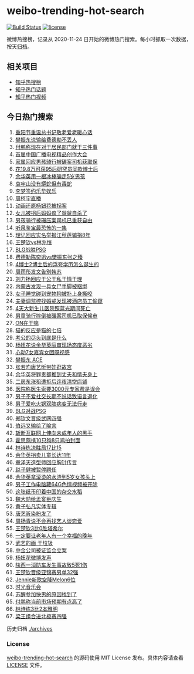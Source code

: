 # weibo-trending-hot-search

[![Build Status](https://github.com/justjavac/weibo-trending-hot-search/workflows/ci/badge.svg?branch=master)](https://github.com/justjavac/weibo-trending-hot-search/actions)
[![license](https://img.shields.io/github/license/justjavac/weibo-trending-hot-search)](https://github.com/justjavac/weibo-trending-hot-search/blob/master/LICENSE)

微博热搜榜，记录从 2020-11-24 日开始的微博热门搜索。每小时抓取一次数据，按天[归档](./archives)。

## 相关项目

- [知乎热搜榜](https://github.com/justjavac/zhihu-trending-top-search)
- [知乎热门话题](https://github.com/justjavac/zhihu-trending-hot-questions)
- [知乎热门视频](https://github.com/justjavac/zhihu-trending-hot-video)

## 今日热门搜索

<!-- BEGIN -->
<!-- 最后更新时间 Sat Oct 12 2024 03:10:10 GMT+0800 (China Standard Time) -->

1. [重阳节重温总书记敬老爱老暖心话](https://s.weibo.com//weibo?q=%23%E9%87%8D%E9%98%B3%E8%8A%82%E9%87%8D%E6%B8%A9%E6%80%BB%E4%B9%A6%E8%AE%B0%E6%95%AC%E8%80%81%E7%88%B1%E8%80%81%E6%9A%96%E5%BF%83%E8%AF%9D%23&Refer=new_time)
1. [樊振东说输给费德勒不丢人](https://s.weibo.com//weibo?q=%23%E6%A8%8A%E6%8C%AF%E4%B8%9C%E8%AF%B4%E8%BE%93%E7%BB%99%E8%B4%B9%E5%BE%B7%E5%8B%92%E4%B8%8D%E4%B8%A2%E4%BA%BA%23&t=31&band_rank=17&Refer=top)
1. [付鹏称现在对于居民部门就干三件事](https://s.weibo.com//weibo?q=%23%E4%BB%98%E9%B9%8F%E7%A7%B0%E7%8E%B0%E5%9C%A8%E5%AF%B9%E4%BA%8E%E5%B1%85%E6%B0%91%E9%83%A8%E9%97%A8%E5%B0%B1%E5%B9%B2%E4%B8%89%E4%BB%B6%E4%BA%8B%23&t=31&band_rank=25&Refer=top)
1. [首届中国广播电视精品创作大会](https://s.weibo.com//weibo?q=%23%E9%A6%96%E5%B1%8A%E4%B8%AD%E5%9B%BD%E5%B9%BF%E6%92%AD%E7%94%B5%E8%A7%86%E7%B2%BE%E5%93%81%E5%88%9B%E4%BD%9C%E5%A4%A7%E4%BC%9A%23&t=31&band_rank=3&Refer=top)
1. [家属回应男孩骑行被碾案司机获取保](https://s.weibo.com//weibo?q=%23%E5%AE%B6%E5%B1%9E%E5%9B%9E%E5%BA%94%E7%94%B7%E5%AD%A9%E9%AA%91%E8%A1%8C%E8%A2%AB%E7%A2%BE%E6%A1%88%E5%8F%B8%E6%9C%BA%E8%8E%B7%E5%8F%96%E4%BF%9D%23&t=31&band_rank=14&Refer=top)
1. [花19.8万可获95后研究员同款博士后](https://s.weibo.com//weibo?q=%23%E8%8A%B119.8%E4%B8%87%E5%8F%AF%E8%8E%B795%E5%90%8E%E7%A0%94%E7%A9%B6%E5%91%98%E5%90%8C%E6%AC%BE%E5%8D%9A%E5%A3%AB%E5%90%8E%23&t=31&band_rank=10&Refer=top)
1. [余华英用一根冰棒骗走5岁男孩](https://s.weibo.com//weibo?q=%23%E4%BD%99%E5%8D%8E%E8%8B%B1%E7%94%A8%E4%B8%80%E6%A0%B9%E5%86%B0%E6%A3%92%E9%AA%97%E8%B5%B05%E5%B2%81%E7%94%B7%E5%AD%A9%23&t=31&band_rank=19&Refer=top)
1. [哀牢山没有蟒蛇但有毒蛇](https://s.weibo.com//weibo?q=%23%E5%93%80%E7%89%A2%E5%B1%B1%E6%B2%A1%E6%9C%89%E8%9F%92%E8%9B%87%E4%BD%86%E6%9C%89%E6%AF%92%E8%9B%87%23&t=31&band_rank=4&Refer=top)
1. [李梦签约乐华娱乐](https://s.weibo.com//weibo?q=%23%E6%9D%8E%E6%A2%A6%E7%AD%BE%E7%BA%A6%E4%B9%90%E5%8D%8E%E5%A8%B1%E4%B9%90%23&t=31&band_rank=5&Refer=top)
1. [周柯宇直播](https://s.weibo.com//weibo?q=%E5%91%A8%E6%9F%AF%E5%AE%87%E7%9B%B4%E6%92%AD&t=31&band_rank=29&Refer=top)
1. [动画还原杨妞花被拐案](https://s.weibo.com//weibo?q=%23%E5%8A%A8%E7%94%BB%E8%BF%98%E5%8E%9F%E6%9D%A8%E5%A6%9E%E8%8A%B1%E8%A2%AB%E6%8B%90%E6%A1%88%23&t=31&band_rank=10&Refer=top)
1. [女儿被拐后妈妈疯了爸爸自杀了](https://s.weibo.com//weibo?q=%23%E5%A5%B3%E5%84%BF%E8%A2%AB%E6%8B%90%E5%90%8E%E5%A6%88%E5%A6%88%E7%96%AF%E4%BA%86%E7%88%B8%E7%88%B8%E8%87%AA%E6%9D%80%E4%BA%86%23&t=31&band_rank=6&Refer=top)
1. [男孩骑行被碾压案司机已重获自由](https://s.weibo.com//weibo?q=%23%E7%94%B7%E5%AD%A9%E9%AA%91%E8%A1%8C%E8%A2%AB%E7%A2%BE%E5%8E%8B%E6%A1%88%E5%8F%B8%E6%9C%BA%E5%B7%B2%E9%87%8D%E8%8E%B7%E8%87%AA%E7%94%B1%23&t=31&band_rank=11&Refer=top)
1. [听泉鉴宝最恐怖的一集](https://s.weibo.com//weibo?q=%23%E5%90%AC%E6%B3%89%E9%89%B4%E5%AE%9D%E6%9C%80%E6%81%90%E6%80%96%E7%9A%84%E4%B8%80%E9%9B%86%23&t=31&band_rank=12&Refer=top)
1. [理记回应实名举报江秋莲骗捐8年](https://s.weibo.com//weibo?q=%23%E7%90%86%E8%AE%B0%E5%9B%9E%E5%BA%94%E5%AE%9E%E5%90%8D%E4%B8%BE%E6%8A%A5%E6%B1%9F%E7%A7%8B%E8%8E%B2%E9%AA%97%E6%8D%908%E5%B9%B4%23&t=31&band_rank=16&Refer=top)
1. [王楚钦vs林兆恒](https://s.weibo.com//weibo?q=%23%E7%8E%8B%E6%A5%9A%E9%92%A6vs%E6%9E%97%E5%85%86%E6%81%92%23&t=31&band_rank=31&Refer=top)
1. [BLG战胜PSG](https://s.weibo.com//weibo?q=BLG%E6%88%98%E8%83%9CPSG&t=31&band_rank=2&Refer=top)
1. [费德勒陈奕迅vs樊振东张之臻](https://s.weibo.com//weibo?q=%23%E8%B4%B9%E5%BE%B7%E5%8B%92%E9%99%88%E5%A5%95%E8%BF%85vs%E6%A8%8A%E6%8C%AF%E4%B8%9C%E5%BC%A0%E4%B9%8B%E8%87%BB%23&t=31&band_rank=8&Refer=top)
1. [4博士2博士后的浮夸学历怎么诞生的](https://s.weibo.com//weibo?q=%234%E5%8D%9A%E5%A3%AB2%E5%8D%9A%E5%A3%AB%E5%90%8E%E7%9A%84%E6%B5%AE%E5%A4%B8%E5%AD%A6%E5%8E%86%E6%80%8E%E4%B9%88%E8%AF%9E%E7%94%9F%E7%9A%84%23&t=31&band_rank=18&Refer=top)
1. [周雨彤发文告别韩苏](https://s.weibo.com//weibo?q=%23%E5%91%A8%E9%9B%A8%E5%BD%A4%E5%8F%91%E6%96%87%E5%91%8A%E5%88%AB%E9%9F%A9%E8%8B%8F%23&t=31&band_rank=30&Refer=top)
1. [刘力扬回应于公于私于情于理](https://s.weibo.com//weibo?q=%E5%88%98%E5%8A%9B%E6%89%AC%E5%9B%9E%E5%BA%94%E4%BA%8E%E5%85%AC%E4%BA%8E%E7%A7%81%E4%BA%8E%E6%83%85%E4%BA%8E%E7%90%86&t=31&band_rank=20&Refer=top)
1. [内蒙古发现一具女尸手脚被捆绑](https://s.weibo.com//weibo?q=%23%E5%86%85%E8%92%99%E5%8F%A4%E5%8F%91%E7%8E%B0%E4%B8%80%E5%85%B7%E5%A5%B3%E5%B0%B8%E6%89%8B%E8%84%9A%E8%A2%AB%E6%8D%86%E7%BB%91%23&t=31&band_rank=21&Refer=top)
1. [女子睡觉碰到宠物狗被扑上身撕咬](https://s.weibo.com//weibo?q=%23%E5%A5%B3%E5%AD%90%E7%9D%A1%E8%A7%89%E7%A2%B0%E5%88%B0%E5%AE%A0%E7%89%A9%E7%8B%97%E8%A2%AB%E6%89%91%E4%B8%8A%E8%BA%AB%E6%92%95%E5%92%AC%23&t=31&band_rank=24&Refer=top)
1. [夫妻调监控找婚戒发现被酒店员工偷窥](https://s.weibo.com//weibo?q=%23%E5%A4%AB%E5%A6%BB%E8%B0%83%E7%9B%91%E6%8E%A7%E6%89%BE%E5%A9%9A%E6%88%92%E5%8F%91%E7%8E%B0%E8%A2%AB%E9%85%92%E5%BA%97%E5%91%98%E5%B7%A5%E5%81%B7%E7%AA%A5%23&t=31&band_rank=24&Refer=top)
1. [4天大新生儿医院照蓝光期间死亡](https://s.weibo.com//weibo?q=%234%E5%A4%A9%E5%A4%A7%E6%96%B0%E7%94%9F%E5%84%BF%E5%8C%BB%E9%99%A2%E7%85%A7%E8%93%9D%E5%85%89%E6%9C%9F%E9%97%B4%E6%AD%BB%E4%BA%A1%23&t=31&band_rank=18&Refer=top)
1. [男童骑行摔倒被碾案司机已取保候审](https://s.weibo.com//weibo?q=%23%E7%94%B7%E7%AB%A5%E9%AA%91%E8%A1%8C%E6%91%94%E5%80%92%E8%A2%AB%E7%A2%BE%E6%A1%88%E5%8F%B8%E6%9C%BA%E5%B7%B2%E5%8F%96%E4%BF%9D%E5%80%99%E5%AE%A1%23&t=31&band_rank=10&Refer=top)
1. [ON在干嘛](https://s.weibo.com//weibo?q=%23ON%E5%9C%A8%E5%B9%B2%E5%98%9B%23&t=31&band_rank=7&Refer=top)
1. [猫的反应是猫的七倍](https://s.weibo.com//weibo?q=%E7%8C%AB%E7%9A%84%E5%8F%8D%E5%BA%94%E6%98%AF%E7%8C%AB%E7%9A%84%E4%B8%83%E5%80%8D&t=31&band_rank=41&Refer=top)
1. [考公的尽头到底是什么](https://s.weibo.com//weibo?q=%23%E8%80%83%E5%85%AC%E7%9A%84%E5%B0%BD%E5%A4%B4%E5%88%B0%E5%BA%95%E6%98%AF%E4%BB%80%E4%B9%88%23&t=31&band_rank=23&Refer=top)
1. [杨妞花说余华英庭审现场态度恶劣](https://s.weibo.com//weibo?q=%23%E6%9D%A8%E5%A6%9E%E8%8A%B1%E8%AF%B4%E4%BD%99%E5%8D%8E%E8%8B%B1%E5%BA%AD%E5%AE%A1%E7%8E%B0%E5%9C%BA%E6%80%81%E5%BA%A6%E6%81%B6%E5%8A%A3%23&t=31&band_rank=34&Refer=top)
1. [心动7女嘉宾女团既视感](https://s.weibo.com//weibo?q=%E5%BF%83%E5%8A%A87%E5%A5%B3%E5%98%89%E5%AE%BE%E5%A5%B3%E5%9B%A2%E6%97%A2%E8%A7%86%E6%84%9F&t=31&band_rank=19&Refer=top)
1. [樊振东 ACE](https://s.weibo.com//weibo?q=%E6%A8%8A%E6%8C%AF%E4%B8%9C%20ACE&t=31&band_rank=1&Refer=top)
1. [张若昀唐艺昕带娃逛故宫](https://s.weibo.com//weibo?q=%23%E5%BC%A0%E8%8B%A5%E6%98%80%E5%94%90%E8%89%BA%E6%98%95%E5%B8%A6%E5%A8%83%E9%80%9B%E6%95%85%E5%AE%AB%23&t=31&band_rank=26&Refer=top)
1. [余华英将罪责都推到丈夫和情夫身上](https://s.weibo.com//weibo?q=%23%E4%BD%99%E5%8D%8E%E8%8B%B1%E5%B0%86%E7%BD%AA%E8%B4%A3%E9%83%BD%E6%8E%A8%E5%88%B0%E4%B8%88%E5%A4%AB%E5%92%8C%E6%83%85%E5%A4%AB%E8%BA%AB%E4%B8%8A%23&t=31&band_rank=43&Refer=top)
1. [二房东涨租遭拒后连夜清空店铺](https://s.weibo.com//weibo?q=%23%E4%BA%8C%E6%88%BF%E4%B8%9C%E6%B6%A8%E7%A7%9F%E9%81%AD%E6%8B%92%E5%90%8E%E8%BF%9E%E5%A4%9C%E6%B8%85%E7%A9%BA%E5%BA%97%E9%93%BA%23&t=31&band_rank=45&Refer=top)
1. [医院称医生索要3000元专家费是误会](https://s.weibo.com//weibo?q=%23%E5%8C%BB%E9%99%A2%E7%A7%B0%E5%8C%BB%E7%94%9F%E7%B4%A2%E8%A6%813000%E5%85%83%E4%B8%93%E5%AE%B6%E8%B4%B9%E6%98%AF%E8%AF%AF%E4%BC%9A%23&t=31&band_rank=32&Refer=top)
1. [男子不爱社交长期不说话致语言退化](https://s.weibo.com//weibo?q=%23%E7%94%B7%E5%AD%90%E4%B8%8D%E7%88%B1%E7%A4%BE%E4%BA%A4%E9%95%BF%E6%9C%9F%E4%B8%8D%E8%AF%B4%E8%AF%9D%E8%87%B4%E8%AF%AD%E8%A8%80%E9%80%80%E5%8C%96%23&t=31&band_rank=39&Refer=top)
1. [男子爱吃火锅双膝病变无法行走](https://s.weibo.com//weibo?q=%23%E7%94%B7%E5%AD%90%E7%88%B1%E5%90%83%E7%81%AB%E9%94%85%E5%8F%8C%E8%86%9D%E7%97%85%E5%8F%98%E6%97%A0%E6%B3%95%E8%A1%8C%E8%B5%B0%23&t=31&band_rank=40&Refer=top)
1. [BLG对战PSG](https://s.weibo.com//weibo?q=%23BLG%E5%AF%B9%E6%88%98PSG%23&t=31&band_rank=33&Refer=top)
1. [郑钦文晋级武网四强](https://s.weibo.com//weibo?q=%23%E9%83%91%E9%92%A6%E6%96%87%E6%99%8B%E7%BA%A7%E6%AD%A6%E7%BD%91%E5%9B%9B%E5%BC%BA%23&t=31&band_rank=39&Refer=top)
1. [伯远又输给了喻言](https://s.weibo.com//weibo?q=%23%E4%BC%AF%E8%BF%9C%E5%8F%88%E8%BE%93%E7%BB%99%E4%BA%86%E5%96%BB%E8%A8%80%23&t=31&band_rank=9&Refer=top)
1. [斩断互联网上伸向未成年人的黑手](https://s.weibo.com//weibo?q=%23%E6%96%A9%E6%96%AD%E4%BA%92%E8%81%94%E7%BD%91%E4%B8%8A%E4%BC%B8%E5%90%91%E6%9C%AA%E6%88%90%E5%B9%B4%E4%BA%BA%E7%9A%84%E9%BB%91%E6%89%8B%23&t=31&band_rank=22&Refer=top)
1. [霍思燕携10只狗8只鸡拍封面](https://s.weibo.com//weibo?q=%23%E9%9C%8D%E6%80%9D%E7%87%95%E6%90%BA10%E5%8F%AA%E7%8B%978%E5%8F%AA%E9%B8%A1%E6%8B%8D%E5%B0%81%E9%9D%A2%23&t=31&band_rank=36&Refer=top)
1. [林诗栋决胜局17比15](https://s.weibo.com//weibo?q=%23%E6%9E%97%E8%AF%97%E6%A0%8B%E5%86%B3%E8%83%9C%E5%B1%8017%E6%AF%9415%23&t=31&band_rank=13&Refer=top)
1. [余华英拐卖儿童长达11年](https://s.weibo.com//weibo?q=%23%E4%BD%99%E5%8D%8E%E8%8B%B1%E6%8B%90%E5%8D%96%E5%84%BF%E7%AB%A5%E9%95%BF%E8%BE%BE11%E5%B9%B4%23&t=31&band_rank=31&Refer=top)
1. [章泽天造型师回应胸针传言](https://s.weibo.com//weibo?q=%23%E7%AB%A0%E6%B3%BD%E5%A4%A9%E9%80%A0%E5%9E%8B%E5%B8%88%E5%9B%9E%E5%BA%94%E8%83%B8%E9%92%88%E4%BC%A0%E8%A8%80%23&t=31&band_rank=44&Refer=top)
1. [赵子健被暂停聘任](https://s.weibo.com//weibo?q=%23%E8%B5%B5%E5%AD%90%E5%81%A5%E8%A2%AB%E6%9A%82%E5%81%9C%E8%81%98%E4%BB%BB%23&t=31&band_rank=15&Refer=top)
1. [余华英拿滚烫的水浇到5岁女孩头上](https://s.weibo.com//weibo?q=%23%E4%BD%99%E5%8D%8E%E8%8B%B1%E6%8B%BF%E6%BB%9A%E7%83%AB%E7%9A%84%E6%B0%B4%E6%B5%87%E5%88%B05%E5%B2%81%E5%A5%B3%E5%AD%A9%E5%A4%B4%E4%B8%8A%23&t=31&band_rank=38&Refer=top)
1. [男子工作电脑藏64G色情视频被开除](https://s.weibo.com//weibo?q=%23%E7%94%B7%E5%AD%90%E5%B7%A5%E4%BD%9C%E7%94%B5%E8%84%91%E8%97%8F64G%E8%89%B2%E6%83%85%E8%A7%86%E9%A2%91%E8%A2%AB%E5%BC%80%E9%99%A4%23&t=31&band_rank=44&Refer=top)
1. [这张纸币印着中国的杂交水稻](https://s.weibo.com//weibo?q=%23%E8%BF%99%E5%BC%A0%E7%BA%B8%E5%B8%81%E5%8D%B0%E7%9D%80%E4%B8%AD%E5%9B%BD%E7%9A%84%E6%9D%82%E4%BA%A4%E6%B0%B4%E7%A8%BB%23&t=31&band_rank=48&Refer=top)
1. [魏大勋给孟宴臣庆生](https://s.weibo.com//weibo?q=%23%E9%AD%8F%E5%A4%A7%E5%8B%8B%E7%BB%99%E5%AD%9F%E5%AE%B4%E8%87%A3%E5%BA%86%E7%94%9F%23&t=31&band_rank=50&Refer=top)
1. [黄子弘凡实体专辑](https://s.weibo.com//weibo?q=%E9%BB%84%E5%AD%90%E5%BC%98%E5%87%A1%E5%AE%9E%E4%BD%93%E4%B8%93%E8%BE%91&t=31&band_rank=40&Refer=top)
1. [唐艺昕染粉发了](https://s.weibo.com//weibo?q=%23%E5%94%90%E8%89%BA%E6%98%95%E6%9F%93%E7%B2%89%E5%8F%91%E4%BA%86%23&t=31&band_rank=42&Refer=top)
1. [周扬青说不会再找艺人谈恋爱](https://s.weibo.com//weibo?q=%23%E5%91%A8%E6%89%AC%E9%9D%92%E8%AF%B4%E4%B8%8D%E4%BC%9A%E5%86%8D%E6%89%BE%E8%89%BA%E4%BA%BA%E8%B0%88%E6%81%8B%E7%88%B1%23&t=31&band_rank=47&Refer=top)
1. [王楚钦3比0胜塔希尔](https://s.weibo.com//weibo?q=%23%E7%8E%8B%E6%A5%9A%E9%92%A63%E6%AF%940%E8%83%9C%E5%A1%94%E5%B8%8C%E5%B0%94%23&t=31&band_rank=50&Refer=top)
1. [一定要让老年人有一个幸福的晚年](https://s.weibo.com//weibo?q=%23%E4%B8%80%E5%AE%9A%E8%A6%81%E8%AE%A9%E8%80%81%E5%B9%B4%E4%BA%BA%E6%9C%89%E4%B8%80%E4%B8%AA%E5%B9%B8%E7%A6%8F%E7%9A%84%E6%99%9A%E5%B9%B4%23&Refer=new_time)
1. [武艺的画 干垃圾](https://s.weibo.com//weibo?q=%E6%AD%A6%E8%89%BA%E7%9A%84%E7%94%BB%20%E5%B9%B2%E5%9E%83%E5%9C%BE&t=31&band_rank=27&Refer=top)
1. [中金公司被证监会立案](https://s.weibo.com//weibo?q=%23%E4%B8%AD%E9%87%91%E5%85%AC%E5%8F%B8%E8%A2%AB%E8%AF%81%E7%9B%91%E4%BC%9A%E7%AB%8B%E6%A1%88%23&t=31&band_rank=35&Refer=top)
1. [杨妞花微博发声](https://s.weibo.com//weibo?q=%23%E6%9D%A8%E5%A6%9E%E8%8A%B1%E5%BE%AE%E5%8D%9A%E5%8F%91%E5%A3%B0%23&t=31&band_rank=28&Refer=top)
1. [陕西一消防车发生事故致5死1伤](https://s.weibo.com//weibo?q=%23%E9%99%95%E8%A5%BF%E4%B8%80%E6%B6%88%E9%98%B2%E8%BD%A6%E5%8F%91%E7%94%9F%E4%BA%8B%E6%95%85%E8%87%B45%E6%AD%BB1%E4%BC%A4%23&t=31&band_rank=15&Refer=top)
1. [王楚钦晋级亚锦赛男单32强](https://s.weibo.com//weibo?q=%23%E7%8E%8B%E6%A5%9A%E9%92%A6%E6%99%8B%E7%BA%A7%E4%BA%9A%E9%94%A6%E8%B5%9B%E7%94%B7%E5%8D%9532%E5%BC%BA%23&t=31&band_rank=49&Refer=top)
1. [Jennie新歌空降Melon6位](https://s.weibo.com//weibo?q=%23Jennie%E6%96%B0%E6%AD%8C%E7%A9%BA%E9%99%8DMelon6%E4%BD%8D%23&t=31&band_rank=49&Refer=top)
1. [时光音乐会](https://s.weibo.com//weibo?q=%E6%97%B6%E5%85%89%E9%9F%B3%E4%B9%90%E4%BC%9A&t=31&band_rank=50&Refer=top)
1. [苏醒参加快男的原因找到了](https://s.weibo.com//weibo?q=%E8%8B%8F%E9%86%92%E5%8F%82%E5%8A%A0%E5%BF%AB%E7%94%B7%E7%9A%84%E5%8E%9F%E5%9B%A0%E6%89%BE%E5%88%B0%E4%BA%86&t=31&band_rank=20&Refer=top)
1. [付鹏称当前市场预期有点高了](https://s.weibo.com//weibo?q=%23%E4%BB%98%E9%B9%8F%E7%A7%B0%E5%BD%93%E5%89%8D%E5%B8%82%E5%9C%BA%E9%A2%84%E6%9C%9F%E6%9C%89%E7%82%B9%E9%AB%98%E4%BA%86%23&t=31&band_rank=37&Refer=top)
1. [林诗栋3比2本雅明](https://s.weibo.com//weibo?q=%23%E6%9E%97%E8%AF%97%E6%A0%8B3%E6%AF%942%E6%9C%AC%E9%9B%85%E6%98%8E%23&t=31&band_rank=46&Refer=top)
1. [梁王组合进北极赛四强](https://s.weibo.com//weibo?q=%23%E6%A2%81%E7%8E%8B%E7%BB%84%E5%90%88%E8%BF%9B%E5%8C%97%E6%9E%81%E8%B5%9B%E5%9B%9B%E5%BC%BA%23&t=31&band_rank=48&Refer=top)

<!-- END -->

历史归档 [./archives](./archives)

### License

[weibo-trending-hot-search](https://github.com/justjavac/weibo-trending-hot-search) 的源码使用 MIT License
发布。具体内容请查看 [LICENSE](./LICENSE) 文件。
